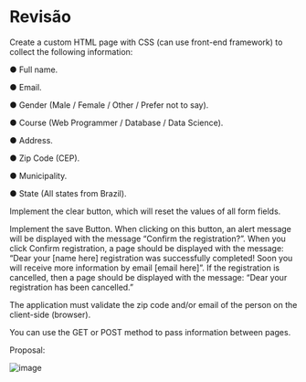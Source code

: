 # Revisão

Create a custom HTML page with CSS (can use front-end framework) to collect the following information:

● Full name.

● Email.

● Gender (Male / Female / Other / Prefer not to say).

● Course (Web Programmer / Database / Data Science).

● Address.

● Zip Code (CEP).

● Municipality.

● State (All states from Brazil).

Implement the clear button, which will reset the values ​​of all form fields.

Implement the save Button. When clicking on this button, an alert message will be displayed with the message “Confirm the registration?”. When you click Confirm registration, a page should be displayed with the message: “Dear your [name here] registration was successfully completed! Soon you will receive more information by email [email here]”. If the registration is cancelled, then a page should be displayed with the message: “Dear your registration has been cancelled.”

The application must validate the zip code and/or email of the person on the client-side (browser).

You can use the GET or POST method to pass information between pages.

Proposal:

![image](https://user-images.githubusercontent.com/66976832/217986947-8051b81e-e5c4-435b-8131-9086f23a5760.png)
